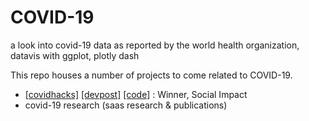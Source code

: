 # COVID-19
a look into covid-19 data as reported by the world health organization, datavis with ggplot, plotly dash

This repo houses a number of projects to come related to COVID-19. 

- [[covidhacks]](https://covidhacks.io/) [[devpost]](https://devpost.com/software/reduce-your-risk-tv1brp) [[code]](https://github.com/dsuryakusuma/covid-19/blob/master/covidhacks/app.R) : Winner, Social Impact
- covid-19 research (saas research & publications)

